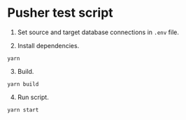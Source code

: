 # Pusher test script

1. Set source and target database connections in `.env` file.

2. Install dependencies.
```shell
yarn
```

3. Build.
```shell
yarn build
```

4. Run script.
```shell
yarn start
```